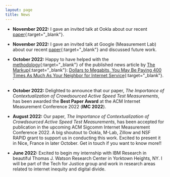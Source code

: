 ```yaml
---
layout: page
title: News
---
```


- **November 2022:** I gave an invited talk at Ookla about our recent [paper](https://dl.acm.org/doi/abs/10.1145/3517745.3561441){:target="_blank"}.  

- **November 2022:** I gave an invited talk at Google (Measurement Lab) about our recent [paper](https://dl.acm.org/doi/abs/10.1145/3517745.3561441){:target="_blank"} and discussed future work.  

- **October 2022:** Happy to have helped with the [methodology](https://themarkup.org/show-your-work/2022/10/19/how-we-uncovered-disparities-in-internet-deals){:target="_blank"} of the published news article by [The Markup](https://themarkup.org/){:target="_blank"}: [Dollars to Megabits, You May Be Paying 400 Times As Much As Your Neighbor for Internet Service](https://themarkup.org/still-loading/2022/10/19/dollars-to-megabits-you-may-be-paying-400-times-as-much-as-your-neighbor-for-internet-service){:target="_blank"}. 
`
- **October 2022:** Delighted to announce that our paper, *The Importance of Contextualization of Crowdsourced Active Speed Test Measurements*, has been awarded the **Best Paper Award** at the ACM Internet Measurement Conference 2022 (**IMC 2022**).

- **August 2022:** Our paper, *The Importance of Contextualization of Crowdsourced Active Speed Test Measurements*, has been accepted for publication in the upcoming ACM Sigcomm Internet Measurement Conference 2022. A big shoutout to Ookla, M-Lab, Zillow and NSF RAPID grant to support us in conducting this work. Excited to present it in Nice, France in later October. Get in touch if you want to know more!!

- **June 2022:** Excited to begin my internship with IBM Research in beautiful Thomas J. Watson Research Center in Yorktown Heights, NY. I will be part of the Tech for Justice group and work in research areas related to internet inequity and digital divide.
